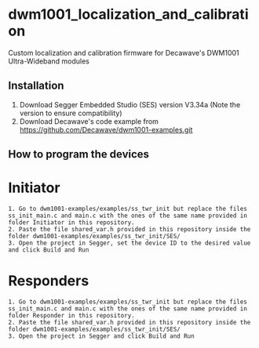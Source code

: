 # dwm1001_localization_and_calibration
Custom localization and calibration firmware for Decawave's DWM1001 Ultra-Wideband modules
## Installation
  1. Download Segger Embedded Studio (SES) version V3.34a (Note the version to ensure compatibility)
  2. Download Decawave's code example from https://github.com/Decawave/dwm1001-examples.git

## How to program the devices
# Initiator
	1. Go to dwm1001-examples/examples/ss_twr_init but replace the files ss_init_main.c and main.c with the ones of the same name provided in folder Initiator in this repository.
	2. Paste the file shared_var.h provided in this repository inside the folder dwm1001-examples/examples/ss_twr_init/SES/
	3. Open the project in Segger, set the device ID to the desired value and click Build and Run

# Responders
	1. Go to dwm1001-examples/examples/ss_twr_init but replace the files ss_init_main.c and main.c with the ones of the same name provided in folder Responder in this repository.
	2. Paste the file shared_var.h provided in this repository inside the folder dwm1001-examples/examples/ss_twr_init/SES/
	3. Open the project in Segger and click Build and Run
